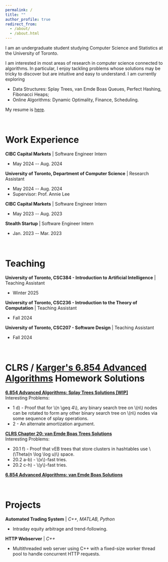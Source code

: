 ```yaml
---
permalink: /
title: ""
author_profile: true
redirect_from: 
  - /about/
  - /about.html
---
```


I am an undergraduate student studying Computer Science and Statistics at the University of Toronto.

I am interested in most areas of research in computer science connected to algorithms. In particular, I enjoy tackling problems whose solutions may be tricky to discover but are intuitive and easy to understand. I am currently exploring
  - Data Structures: Splay Trees, van Emde Boas Queues, Perfect Hashing, Fibonacci Heaps;
  - Online Algorithms: Dynamic Optimality, Finance, Scheduling.

My resume is [here](files/David_Zhang_Resume.pdf). 

<br/>

Work Experience
======
**CIBC Capital Markets** | Software Engineer Intern
  - May 2024 -- Aug. 2024

**University of Toronto, Department of Computer Science** | Research Assistant
  - May 2024 -- Aug. 2024
  - Supervisor: Prof. Annie Lee

**CIBC Capital Markets** | Software Engineer Intern
  - May 2023 -- Aug. 2023

**Stealth Startup** | Software Engineer Intern
  - Jan. 2023 -- Mar. 2023

<br/>

Teaching
======
**University of Toronto, CSC384 - Introduction to Artificial Intelligence** | Teaching Assistant
  - Winter 2025

**University of Toronto, CSC236 - Introduction to the Theory of Computation** \| Teaching Assistant
  - Fall 2024

**University of Toronto, CSC207 - Software Design** \| Teaching Assistant
  - Fall 2024

<br/>

CLRS / [Karger's 6.854 Advanced Algorithms](https://6.5210.csail.mit.edu/) Homework Solutions
======
**[6.854 Advanced Algorithms: Splay Trees Solutions [WIP]](files/6854_splay_wip.pdf)** <br>
Interesting Problems:
 - 1 d) - Proof that for \\(n \geq 4\\), any binary search tree on \\(n\\) nodes can be rotated to form any other binary search tree on \\(n\\) nodes via some sequence of splay operations.
 - 2 - An alternate amortization argument. 


**[CLRS Chapter 20: van Emde Boas Trees Solutions](files/clrs_ch20_veb.pdf)** <br>
Interesting Problems:
 - 20.1 f) - Proof that vEB trees that store clusters in hashtables use \\(\Theta(n \log \log u)\\) space.
 - 20.2 a-b) - \\(x\\)-fast tries.
 - 20.2 c-h) - \\(y\\)-fast tries.

**[6.854 Advanced Algorithms: van Emde Boas Solutions](files/6854_veb.pdf)**

<br/>

Projects
======
**Automated Trading System** | *C++, MATLAB, Python*
- Intraday equity arbitrage and trend-following.

**HTTP Webserver** | *C++*
- Multithreaded web server using C++ with a fixed-size worker thread pool to handle concurrent HTTP requests.